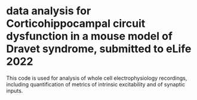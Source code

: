 # data analysis for Corticohippocampal circuit dysfunction in a mouse model of Dravet syndrome, submitted to eLife 2022
This code is used for analysis of whole cell electrophysiology recordings, including quantification of metrics of intrinsic excitability and of synaptic inputs.
